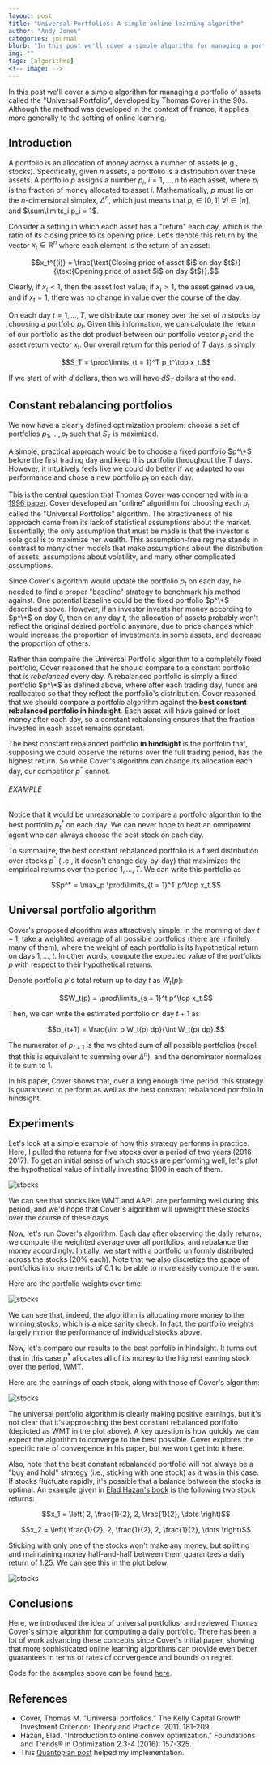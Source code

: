 ```yaml
---
layout: post
title: "Universal Portfolios: A simple online learning algorithm"
author: "Andy Jones"
categories: journal
blurb: "In this post we'll cover a simple algorithm for managing a portfolio of assets called the Universal Portfolio, developed by Thomas Cover in the 90s. Although the method was developed in the context of finance, it applies more generally to the setting of online learning."
img: ""
tags: [algorithms]
<!-- image: -->
---
```




In this post we'll cover a simple algorithm for managing a portfolio of assets called the "Universal Portfolio", developed by Thomas Cover in the 90s. Although the method was developed in the context of finance, it applies more generally to the setting of online learning.

## Introduction

A portfolio is an allocation of money across a number of assets (e.g., stocks). Specifically, given $n$ assets, a portfolio is a distribution over these assets. A portfolio $p$ assigns a number $p_i$, $i = 1, \dots, n$ to each asset, where $p_i$ is the fraction of money allocated to asset $i$. Mathematically, $p$ must lie on the $n$-dimensional simplex, $\Delta^n$, which just means that $p_i \in [0, 1] \; \forall i \in [n]$, and $\sum\limits_i p_i = 1$.

Consider a setting in which each asset has a "return" each day, which is the ratio of its closing price to its opening price. Let's denote this return by the vector $x_t \in \mathbb{R}^n$ where each element is the return of an asset:

$$x_t^{(i)} = \frac{\text{Closing price of asset $i$ on day $t$}}{\text{Opening price of asset $i$ on day $t$}}.$$

Clearly, if $x_t < 1$, then the asset lost value, if $x_t > 1$, the asset gained value, and if $x_t = 1$, there was no change in value over the course of the day.

On each day $t=1, \dots, T$, we distribute our money over the set of $n$ stocks by choosing a portfolio $p_t$. Given this information, we can calculate the return of our portfolio as the dot product between our portfolio vector $p_t$ and the asset return vector $x_t$. Our overall return for this period of $T$ days is simply

$$S_T = \prod\limits_{t = 1}^T p_t^\top x_t.$$

If we start of with $d$ dollars, then we will have $dS_T$ dollars at the end.

## Constant rebalancing portfolios

We now have a clearly defined optimization problem: choose a set of portfolios $p_1, \dots, p_t$ such that $S_T$ is maximized.

A simple, practical approach would be to choose a fixed portfolio $p^\*$ before the first trading day and keep this portfolio throughout the $T$ days. However, it intuitively feels like we could do better if we adapted to our performance and chose a new portfolio $p_t$ on each day.

This is the central question that [Thomas Cover](https://www.wikiwand.com/en/Thomas_M._Cover) was concerned with in a [1996 paper](http://web.mit.edu/6.454/www/www_fall_2001/shaas/universal_portfolios.pdf). Cover developed an "online" algorithm for choosing each $p_t$ called the "Universal Portfolios" algorithm. The atractiveness of his approach came from its lack of statistical assumptions about the market. Essentially, the only assumption that must be made is that the investor's sole goal is to maximize her wealth. This assumption-free regime stands in contrast to many other models that make assumptions about the distribution of assets, assumptions about volatility, and many other complicated assumptions.

Since Cover's algorithm would update the portfolio $p_t$ on each day, he needed to find a proper "baseline" strategy to benchmark his method against. One potential baseline could be the fixed portfolio $p^\*$ described above. However, if an investor invests her money according to $p^\*$ on day 0, then on any day $t$, the allocation of assets probably won't reflect the original desired portfolio anymore, due to price changes which would increase the proportion of investments in some assets, and decrease the proportion of others.

Rather than compaire the Universal Portfolio algorithm to a completely fixed portfolio, Cover reasoned that he should compare to a constant portfolio that is *rebalanced* every day. A rebalanced portfolio is simply a fixed portfolio $p^\*$ as defined above, where after each trading day, funds are reallocated so that they reflect the portfolio's distribution. Cover reasoned that we should compare a portfolio algorithm against the **best constant rebalanced portfolio in hindsight**. Each asset will have gained or lost money after each day, so a constant rebalancing ensures that the fraction invested in each asset remains constant.

The best constant rebalanced portfolio **in hindsight** is the portfolio that, supposing we could observe the returns over the full trading period, has the highest return. So while Cover's algorithm can change its allocation each day, our competitor $p^*$ cannot.

###### EXAMPLE

Notice that it would be unreasonable to compare a portfolio algorithm to the best portfolio $p_t^*$ on each day. We can never hope to beat an omnipotent agent who can always choose the best stock on each day.

To summarize, the best constant rebalanced portfolio is a fixed distribution over stocks $p^*$ (i.e., it doesn't change day-by-day) that maximizes the empirical returns over the period $1, \dots, T$. We can write this portfolio as

$$p^* = \max_p \prod\limits_{t = 1}^T p^\top x_t.$$

## Universal portfolio algorithm

Cover's proposed algorithm was attractively simple: in the morning of day $t+1$, take a weighted average of all possible portfolios (there are infinitely many of them), where the weight of each portfolio is its hypothetical return on days $1, \dots, t$. In other words, compute the expected value of the portfolios $p$ with respect to their hypothetical returns. 

Denote portfolio $p$'s total return up to day $t$ as $W_t(p)$:

$$W_t(p) = \prod\limits_{s = 1}^t p^\top x_t.$$

Then, we can write the estimated portfolio on day $t+1$ as

$$p_{t+1} = \frac{\int p W_t(p) dp}{\int W_t(p) dp}.$$

The numerator of $p_{t+1}$ is the weighted sum of all possible portfolios (recall that this is equivalent to summing over $\Delta^n$), and the denominator normalizes it to sum to $1$.

In his paper, Cover shows that, over a long enough time period, this strategy is guaranteed to perform as well as the best constant rebalanced portfolio in hindsight.

## Experiments

Let's look at a simple example of how this strategy performs in practice. Here, I pulled the returns for five stocks over a period of two years (2016-2017). To get an initial sense of which stocks are performing well, let's plot the hypothetical value of initially investing $100 in each of them.

![stocks](/assets/unistock_portfolio_returns.png)

We can see that stocks like WMT and AAPL are performing well during this period, and we'd hope that Cover's algorithm will upweight these stocks over the course of these days.

Now, let's run Cover's algorithm. Each day after observing the daily returns, we compute the weighted average over all portfolios, and rebalance the money accordingly. Initially, we start with a portfolio uniformly distributed across the stocks (20\% each). Note that we also discretize the space of portfolios into increments of 0.1 to be able to more easily compute the sum.

Here are the portfolio weights over time:

![stocks](/assets/universal_over_time.png)

We can see that, indeed, the algorithm is allocating more money to the winning stocks, which is a nice sanity check. In fact, the portfolio weights largely mirror the performance of individual stocks above.

Now, let's compare our results to the best porfolio in hindsight. It turns out that in this case $p^*$ allocates all of its money to the highest earning stock over the period, WMT.

Here are the earnings of each stock, along with those of Cover's algorithm:

![stocks](/assets/universal_vs_bh.png)

The universal portfolio algorithm is clearly making positive earnings, but it's not clear that it's approaching the best constant rebalanced portfolio (depicted as WMT in the plot above). A key question is how quickly we can expect the algorithm to converge to the best possible. Cover explores the specific rate of convergence in his paper, but we won't get into it here.

Also, note that the best constant rebalanced portfolio will not always be a "buy and hold" strategy (i.e., sticking with one stock) as it was in this case. If stocks fluctuate rapidly, it's possible that a balance between the stocks is optimal. An example given in [Elad Hazan's book](https://arxiv.org/abs/1909.05207) is the following two stock returns:

$$x_1 = \left( 2, \frac{1}{2}, 2, \frac{1}{2}, \dots \right)$$

$$x_2 = \left( \frac{1}{2}, 2, \frac{1}{2}, 2, \frac{1}{2}, \dots \right)$$

Sticking with only one of the stocks won't make any money, but splitting and maintaining money half-and-half between them guarantees a daily return of 1.25. We can see this in the plot below:

![stocks](/assets/bouncy_stocks_returns.png)


## Conclusions

Here, we introduced the idea of universal portfolios, and reviewed Thomas Cover's simple algorithm for computing a daily portfolio. There has been a lot of work advancing these concepts since Cover's initial paper, showing that more sophisticated online learning algorithms can provide even better guarantees in terms of rates of convergence and bounds on regret.

Code for the examples above can be found [here](https://github.com/andrewcharlesjones/universal_portfolios).

## References

- Cover, Thomas M. "Universal portfolios." The Kelly Capital Growth Investment Criterion: Theory and Practice. 2011. 181-209.
- Hazan, Elad. "Introduction to online convex optimization." Foundations and Trends® in Optimization 2.3-4 (2016): 157-325.
- This [Quantopian post](https://www.quantopian.com/posts/universal-portfolios) helped my implementation.
